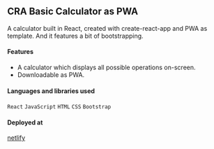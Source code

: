 ## CRA Basic Calculator as PWA
A calculator built in React, created with create-react-app and PWA as template.
And it features a bit of bootstrapping.

#### Features
- A calculator which displays all possible operations on-screen.
- Downloadable as PWA.

#### Languages and libraries used
`React` `JavaScript` `HTML` `CSS` `Bootstrap`

#### Deployed at
[netlify](https://simplereactcalc.netlify.app/)
